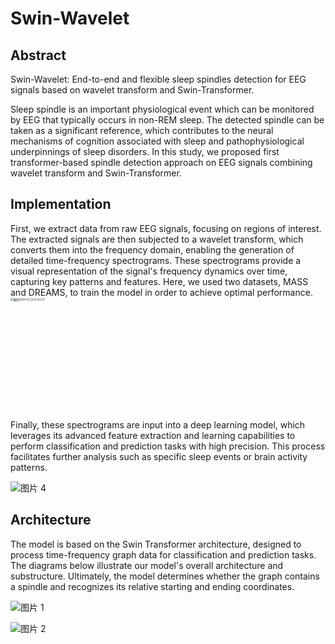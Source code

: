 # Swin-Wavelet

## Abstract

Swin-Wavelet: End-to-end and flexible sleep spindles detection for EEG signals based on wavelet transform and Swin-Transformer.

Sleep spindle is an important physiological event which can be monitored by EEG that typically occurs in non-REM sleep. The detected spindle can be taken as a significant reference, which contributes to the neural mechanisms of cognition associated with sleep and pathophysiological underpinnings of sleep disorders. In this study, we proposed first transformer-based spindle detection approach on EEG signals combining wavelet transform and Swin-Transformer.

## Implementation

First, we extract data from raw EEG signals, focusing on regions of interest. The extracted signals are then subjected to a wavelet transform, which converts them into the frequency domain, enabling the generation of detailed time-frequency spectrograms. These spectrograms provide a visual representation of the signal's frequency dynamics over time, capturing key patterns and features. Here, we used two datasets, MASS and DREAMS, to train the model in order to achieve optimal performance. 
<img width="604" alt="截屏2024-11-23 03 03 31" src="https://github.com/user-attachments/assets/5da6e14d-767b-409f-86dc-0175186ba2f0" style="zoom: 30%;">


Finally, these spectrograms are input into a deep learning model, which leverages its advanced feature extraction and learning capabilities to perform classification and prediction tasks with high precision. This process facilitates further analysis such as specific sleep events or brain activity patterns.

![图片 4](https://github.com/user-attachments/assets/2febfaf1-a72b-4127-8230-36e698f7cde7)


## Architecture

The model is based on the Swin Transformer architecture, designed to process time-frequency graph data for classification and prediction tasks. The diagrams below illustrate our model's overall architecture and substructure. Ultimately, the model determines whether the graph contains a spindle and recognizes its relative starting and ending coordinates.

![图片 1](https://github.com/user-attachments/assets/30749d4f-6b67-45c3-8488-777af1f320b2)

![图片 2](https://github.com/user-attachments/assets/c9f5c992-3cd1-4197-a20b-55d159fba9cf)

